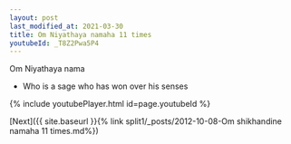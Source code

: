 ```yaml
---
layout: post
last_modified_at: 2021-03-30
title: Om Niyathaya namaha 11 times
youtubeId: _T8Z2Pwa5P4
---
```

 
 
Om Niyathaya nama 
 
 -  Who is a sage who has won over his senses 
 
  
 
  
 
 
 
 
 
 


{% include youtubePlayer.html id=page.youtubeId %}
 
[Next]({{ site.baseurl }}{% link  split1/_posts/2012-10-08-Om shikhandine namaha 11 times.md%})
 
